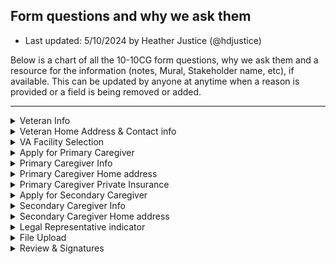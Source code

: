 ## Form questions and why we ask them
- Last updated: 5/10/2024 by Heather Justice (@hdjustice)

Below is a chart of all the 10-10CG form questions, why we ask them and a resource for the information (notes, Mural, Stakeholder name, etc), if available.  This can be updated by anyone at anytime when a reason is provided or a field is being removed or added.

---

<details>
  <Summary>Veteran Info</Summary>

| Form Subsection | Form Question| Required? | Why we ask | Resource link/name|
|---------------------|---------------------|---------------|---------------|-----------------|
|Veteran Info| First Name | Y | We need to know the Veteran's name for ID verification| Seems obvious? |
|Veteran Info| Middle Name | N | Assists with differentiating from other Veterans with similar first & last names | Seems obvious? |
|Veteran Info| Last Name | Y | We need to know the Veteran's name | Seems obvious? |
|Veteran Info| Suffix | N | Assists with differentiating from other Veterans with similar names | Seems obvious? |
|Veteran Info| Social Security Number | Y | We need to know the Veteran's SSN for ID verification | Seems obvious? |
|Veteran Info| Date of birth | Y | We need to know the Veteran's DOB for ID verification | Seems obvious? |
|Veteran Info| Sex | N |Required to create a record (if not already created) | **TBD** |

</details>

<details>
  <Summary>Veteran Home Address & Contact info</Summary>

  | Form Subsection | Form Question| Required? | Why we ask | Resource link/name|
|---------------------|---------------------|---------------|---------------|-----------------|
|Home Address| Street Address | Y | Veteran home address is required, as the CG program conducts home visits on occassion | [CG Fact Sheet](https://www.caregiver.va.gov/pdfs/FactSheets/PCAFC-Roles-Responsibilities-Requirements-FactSheet.pdf#)|
|Home Address| Street Address Line 2 | N |Veteran home address is required, as the CG program conducts home visits on occassion | [CG Fact Sheet](https://www.caregiver.va.gov/pdfs/FactSheets/PCAFC-Roles-Responsibilities-Requirements-FactSheet.pdf#)|
|Home Address| City | Y | Veteran home address is required, as the CG program conducts home visits on occassion | [CG Fact Sheet](https://www.caregiver.va.gov/pdfs/FactSheets/PCAFC-Roles-Responsibilities-Requirements-FactSheet.pdf#)|
|Home Address| State/Province/Region | Y | Veteran home address is required, as the CG program conducts home visits on occassion | [CG Fact Sheet](https://www.caregiver.va.gov/pdfs/FactSheets/PCAFC-Roles-Responsibilities-Requirements-FactSheet.pdf#)|
|Home Address| Postal Code | Y |Veteran home address is required, as the CG program conducts home visits on occassion | [CG Fact Sheet](https://www.caregiver.va.gov/pdfs/FactSheets/PCAFC-Roles-Responsibilities-Requirements-FactSheet.pdf#)|
|Contact Info|Primary telephone number | Y | We will use home phone as another means of communication | [CG Program Fact Sheets](https://www.caregiver.va.gov/support/support_benefits.asp#:~:text=More%20Information%20about%20the%20program)|
|Contact Info|Alternate telephone number | N | We will use mobile phone as another means of communication | **TBD**|
|Contact Info|Email Address | N | We will use email as another means of communication, especially for application submission statuses (success & failure)| **TBD**|

</details>

<details>
  <Summary>VA Facility Selection</Summary>

  | Form Subsection | Form Question| Required? | Why we ask | Resource link/name|
|---------------------|---------------------|---------------|---------------|-----------------|
|Preferred Facility| State (select)|Y| Preferred Facility where the Veteran will receive care is used to determine the facility (that one or a parent facility) that has Caregiver support staff | [9/23/2022 Meeting notes](https://github.dev/department-of-veterans-affairs/va.gov-team/blob/master/products/caregivers/Meeting%20Notes/2022-04-29%20CG%20Stakeholder%20Touchbase.md)|
|Preferred Facility| VA medical center (select) |Y|Preferred Facility where the Veteran will receive care is used to determine the facility (that one or a parent facility) that has Caregiver support staff | [9/23/2022 Meeting notes](https://github.dev/department-of-veterans-affairs/va.gov-team/blob/master/products/caregivers/Meeting%20Notes/2022-04-29%20CG%20Stakeholder%20Touchbase.md)|

</details>

<details>
  <Summary>Apply for Primary Caregiver</Summary>

  | Form Subsection | Form Question| Required? | Why we ask | Resource link/name|
|---------------------|---------------------|---------------|---------------|-----------------|
|Primary CG|Would you like to apply for benefits for a Primary Family Caregiver? | Y | The applicant can identify whethere this application should include a new Primary Caregiver | Systematically prompt for Primary CG fields |

</details>

<details>
  <Summary>Primary Caregiver Info</Summary>

  | Form Subsection | Form Question| Required? | Why we ask | Resource link/name|
|---------------------|---------------------|---------------|---------------|-----------------|
|Primary CG| First Name | Y | We need to know the Caregiver's name for ID verification| Seems obvious? |
|Primary CG| Middle Name | N | Assists with differentiating from other Veterans with similar first & last names | Seems obvious? |
|Primary CG| Last Name | Y | We need to know the Veteran's name | Seems obvious? |
|Primary CG| Suffix | N | Assists with differentiating from other Veterans with similar names | Seems obvious? |
|Primary CG| Social Security Number | N | We need to know the Veteran's SSN for ID verification | Seems obvious? |
|Primary CG| Date of birth | Y | We need to know the Veteran's DOB for ID verification | Seems obvious? |
|Primary CG| Sex | N |Required to create a record (if not already created) | **TBD** |

</details>

<details>
  <Summary>Primary Caregiver Home address</Summary>

  | Form Subsection | Form Question| Required? | Why we ask | Resource link/name|
|---------------------|---------------------|---------------|---------------|-----------------|
|Home Address| Use the same address as the Veteran (check box) | N | Can be used to speed up the process by not having to type in the same address more than once | **TBD**|
|Home Address| Street Address | Y | **TBD** | **TBD**|
|Home Address| Street Address Line 2 | N | **TBD** | **TBD**|
|Home Address| City | Y | **TBD** | **TBD**|
|Home Address| State/Province/Region | Y |**TBD** | **TBD**|
|Home Address| Postal Code | Y |**TBD** | **TBD**|
|Contact Info|Primary telephone number | Y | We will use home phone as another means of communication | **TBD**|
|Contact Info|Alternate telephone number | N | We will use mobile phone as another means of communication | **TBD**|
|Contact Info|Email Address | N | We will use email as another means of communication| **TBD**|
|Primary CG Relationship| What is the Primary Family Caregiver’s relationship to the Veteran? | Y | **TBD** | **TBD**|

</details>

<details>
<Summary>Primary Caregiver Private Insurance</Summary>

| Form Subsection | Form Question| Required? | Why we ask | Resource link/name|
|---------------------|---------------------|---------------|---------------|-----------------|
|Insurance| Does the Primary Family Caregiver applicant have health care coverage, such as Medicaid, Medicare, CHAMPVA, Tricare, or private insurance?|Y|**TBD** | **TBD**|

</details>

<details>
  <Summary>Apply for Secondary Caregiver</Summary>

  | Form Subsection | Form Question| Required? | Why we ask | Resource link/name|
|---------------------|---------------------|---------------|---------------|-----------------|
|Secondary CG| Would you like to apply for benefits for a Secondary Family Caregiver?| Y | The applicant can identify whethere this application should include a new Secondary Caregiver | Systematically prompt for Secondary CG fields |

</details>

<details>
  <Summary>Secondary Caregiver Info</Summary>

  | Form Subsection | Form Question| Required? | Why we ask | Resource link/name|
|---------------------|---------------------|---------------|---------------|-----------------|
|Secondary CG| First Name | Y | We need to know the Caregiver's name for ID verification| Seems obvious? |
|Secondary CG| Middle Name | N | Assists with differentiating from other Veterans with similar first & last names | Seems obvious? |
|Secondary CG| Last Name | Y | We need to know the Veteran's name | Seems obvious? |
|Secondary CG| Suffix | N | Assists with differentiating from other Veterans with similar names | Seems obvious? |
|Secondary CG| Social Security Number | N | We need to know the Veteran's SSN for ID verification | Seems obvious? |
|Secondary CG| Date of birth | Y | We need to know the Veteran's DOB for ID verification | Seems obvious? |
|Secondary CG| Sex | N |Required to create a record (if not already created) | **TBD** |

</details>

<details>
  <Summary>Secondary Caregiver Home address</Summary>

  | Form Subsection | Form Question| Required? | Why we ask | Resource link/name|
|---------------------|---------------------|---------------|---------------|-----------------|
|Home Address| Use the same address as the Veteran (check box) | N | Can be used to speed up the process by not having to type in the same address more than once | **TBD**|
|Home Address| Street Address | Y | **TBD** | **TBD**|
|Home Address| Street Address Line 2 | N | **TBD** | **TBD**|
|Home Address| City | Y | **TBD** | **TBD**|
|Home Address| State/Province/Region | Y |**TBD** | **TBD**|
|Home Address| Postal Code | Y |**TBD** | **TBD**|
|Contact Info|Primary telephone number | Y | We will use home phone as another means of communication | **TBD**|
|Contact Info|Alternate telephone number | N | We will use mobile phone as another means of communication | **TBD**|
|Contact Info|Email Address | N | We will use email as another means of communication| **TBD**|
|Secondary CG Relationship| What is the Primary Family Caregiver’s relationship to the Veteran? | Y | **TBD** | **TBD**|
|Secondary CG Apply |Would you like to apply for benefits for another Secondary Family Caregiver?| Y | The applicant can identify whethere this application should include another Secondary Caregiver | Systematically prompt for Secondary CG fields |

</details>

<details>
  <Summary>Legal Representative indicator</Summary>

  | Form Subsection | Form Question| Required? | Why we ask | Resource link/name|
|---------------------|---------------------|---------------|---------------|-----------------|
|Legal Rep|Select who will sign for the Veteran today: (Veteran or Legal rep)|Y|Staff can ensure the appropriate person is signing the application as or for the Veteran| **TBD**|

</details>

<details>
  <Summary>File Upload</Summary>

  | Form Subsection | Form Question| Required? | Why we ask | Resource link/name|
|---------------------|---------------------|---------------|---------------|-----------------|
|File Upload|We can only accept a document that proves you have legal authority to make medical decisions for the Veteran | Y | Staff can verify quicker and process the application | **TBD**|

</details>

<details>
  <Summary>Review & Signatures</Summary>

  | Form Subsection | Form Question| Required? | Why we ask | Resource link/name|
|---------------------|---------------------|---------------|---------------|-----------------|
|Signature|Veteran’s full name [OR Enter your name to sign as the Veteran’s representative] |Y|e-signature is required for the document from the Veteran or their Legal Representative|**TBD**
|Review & Agree| I certify the information above is correct and true to the best of my knowledge and belief.|Y|**TBD** | **TBD**|
|Signature|Primary Family Caregiver applicant’s full name|Y|e-signature is required for the document |**TBD** |
|Review & Agree| I certify the information above is correct and true to the best of my knowledge and belief.|Y|**TBD** | **TBD**|
|Signature|Secondary Family Caregiver applicant’s full name|Y|e-signature is required for the document |**TBD**
|Review & Agree| I certify the information above is correct and true to the best of my knowledge and belief.|Y|**TBD** | **TBD**|
|Signature|Secondary Family Caregiver (2) applicant’s full name|Y|e-signature is required for the document |**TBD**
|Review & Agree| I certify the information above is correct and true to the best of my knowledge and belief.|Y|**TBD** | **TBD**|

</details>

